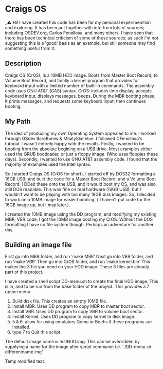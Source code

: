 
# Craigs OS #

_⚠️ Hi! I have created this code has been for my personal experimemtion and exploring. 
It has been put together with info from lots of sources; including OSDEV.org, Carlos Fenollosa, and many others. I have seen that there has been technical criticism of some of these sources; as such I'm not suggesting this is a 'good' basis as an example, but still someone may find something useful from it.


## Description ##
Craigs OS (CrOS), is a 10MB HDD image. Boots from Master Boot Record, to Volume Boot Record, and finally a kernel program that provides for keyboard input with a limited number of built-in commands.
The assembly code uses GNU AT&T (GAS) syntax.
CrOS: includes time display, accepts keyboard input, displays messages, beeps.
During the MBR booting phase, it prints messages, and requests some keybosrd input;
then continues booting.

## My Path ##
The idea of producing my own Operating System appealed to me. I worked through OSdev BareBones & MeatySkeleton. I followed CFenollosa's tutorial. I wasn't entirely happy with the results. Firstly, I wanted to be booting from the absolute begining on a USB drive. Most examples either used the GRUB bootloader, or just a floppy image. (Who uses floppies these days). Secondly, I wanted to use GNU AT&T assembly code. I found that the majority of examples used the Intel syntax.

So I started Craigs OS (CrOS for short). I started off by DOS32 formatting a 16GB USB; and built the code for a Master Boot Record, and a Volume Boot Record. I DDed these onto the USB, and it would boot my OS, and was also still DOS readable. This was fine on real hardware (16GB USB), but I wouldn't want to be playing with too many 16GB disk images. So, I decided to work on a 10MB image for easier handling. ( I haven't put code for the 16GB image up, but I may later.).

I created the 10MB image using the DD program, and modifying my existing MBR, VBR code; I got the 10MB image booting my CrOS. Without the DOS formatting I have no file system though. Perhaps an adventure for another day.

## Building an image file ##
First go into MBR folder, and run 'make MBR'
Next go into VBR folder, and run 'make VBR'
Then go into CrOS folder, and run 'make kernel.bin'
This makes the 3 file you need on your HDD image. These 3 files are already part of this project.

I have created a shell script DD-menu.sh to create the final HDD image. 
This is in, and to be run from the base folder of the project.
This provides a 7 option menu:
1. Build disk file. This creates an empty 10MB file.
2. Install MBR. Uses DD program to copy MBR to master boot sector.
3. Install VBR. Uses DD program to copy VBR to volume boot sector.
4. Install Kernel. Uses DD program to copy kernel to disk image.
5. 5 & 6. allow for using emulators Qemu or Bochs if these programs are installed.
7. type 7 to Quit this script.

The default image name is testHDD.img. This can be overridden by supplying a name for the
image after script command; i.e. './DD-menu.sh differentname.img'


Temp modified text.